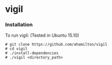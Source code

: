 # vigil

### Installation

To run vigil:  (Tested in Ubuntu 15.10)

    # git clone https://github.com/ahamilton/vigil
    # cd vigil
    # ./install-dependencies
    # ./vigil <directory_path>

